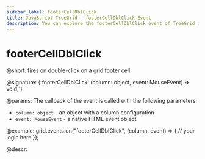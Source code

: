 ```yaml
---
sidebar_label: footerCellDblClick
title: JavaScript TreeGrid - footerCellDblClick Event 
description: You can explore the footerCellDblClick event of TreeGrid in the documentation of the DHTMLX JavaScript UI library. Browse developer guides and API reference, try out code examples and live demos, and download a free 30-day evaluation version of DHTMLX Suite.
---
```


# footerCellDblClick

@short: fires on double-click on a grid footer cell

@signature: {'footerCellDblClick: (column: object, event: MouseEvent) => void;'}

@params:
The callback of the event is called with the following parameters:

- `column: object` - an object with a column configuration
- `event: MouseEvent` - a native HTML event object

@example:
grid.events.on("footerCellDblClick", (column, event) => {
    // your logic here
});

@descr:
